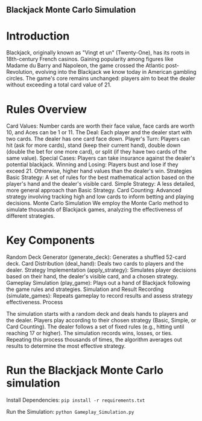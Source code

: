 ## Blackjack Monte Carlo Simulation

# Introduction
Blackjack, originally known as "Vingt et un" (Twenty-One), has its roots in 18th-century French casinos. 
Gaining popularity among figures like Madame du Barry and Napoleon, the game crossed the Atlantic post-Revolution, evolving into the Blackjack we know today in American gambling circles. 
The game's core remains unchanged: players aim to beat the dealer without exceeding a total card value of 21.

# Rules Overview
Card Values: Number cards are worth their face value, face cards are worth 10, and Aces can be 1 or 11.
The Deal: Each player and the dealer start with two cards. The dealer has one card face down.
Player's Turn: Players can hit (ask for more cards), stand (keep their current hand), double down (double the bet for one more card), or split (if they have two cards of the same value).
Special Cases: Players can take insurance against the dealer's potential blackjack.
Winning and Losing: Players bust and lose if they exceed 21. Otherwise, higher hand values than the dealer's win.
Strategies
Basic Strategy: A set of rules for the best mathematical action based on the player's hand and the dealer's visible card.
Simple Strategy: A less detailed, more general approach than Basic Strategy.
Card Counting: Advanced strategy involving tracking high and low cards to inform betting and playing decisions.
Monte Carlo Simulation
We employ the Monte Carlo method to simulate thousands of Blackjack games, analyzing the effectiveness of different strategies.

# Key Components

Random Deck Generator (generate_deck): Generates a shuffled 52-card deck.
Card Distribution (deal_hand): Deals two cards to players and the dealer.
Strategy Implementation (apply_strategy): Simulates player decisions based on their hand, the dealer's visible card, and a chosen strategy.
Gameplay Simulation (play_game): Plays out a hand of Blackjack following the game rules and strategies.
Simulation and Result Recording (simulate_games): Repeats gameplay to record results and assess strategy effectiveness.
Process

The simulation starts with a random deck and deals hands to players and the dealer.
Players play according to their chosen strategy (Basic, Simple, or Card Counting).
The dealer follows a set of fixed rules (e.g., hitting until reaching 17 or higher).
The simulation records wins, losses, or ties.
Repeating this process thousands of times, the algorithm averages out results to determine the most effective strategy.

# Run the Blackjack Monte Carlo simulation

Install Dependencies:
`pip install -r requirements.txt`

Run the Simulation:
`python Gameplay_Simulation.py`
